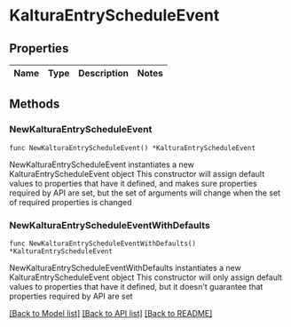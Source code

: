 # KalturaEntryScheduleEvent

## Properties

Name | Type | Description | Notes
------------ | ------------- | ------------- | -------------

## Methods

### NewKalturaEntryScheduleEvent

`func NewKalturaEntryScheduleEvent() *KalturaEntryScheduleEvent`

NewKalturaEntryScheduleEvent instantiates a new KalturaEntryScheduleEvent object
This constructor will assign default values to properties that have it defined,
and makes sure properties required by API are set, but the set of arguments
will change when the set of required properties is changed

### NewKalturaEntryScheduleEventWithDefaults

`func NewKalturaEntryScheduleEventWithDefaults() *KalturaEntryScheduleEvent`

NewKalturaEntryScheduleEventWithDefaults instantiates a new KalturaEntryScheduleEvent object
This constructor will only assign default values to properties that have it defined,
but it doesn't guarantee that properties required by API are set


[[Back to Model list]](../README.md#documentation-for-models) [[Back to API list]](../README.md#documentation-for-api-endpoints) [[Back to README]](../README.md)



